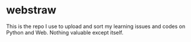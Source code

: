 # webstraw
This is the repo I use to upload and sort my learning issues and codes on Python and Web. Nothing valuable except itself. 
